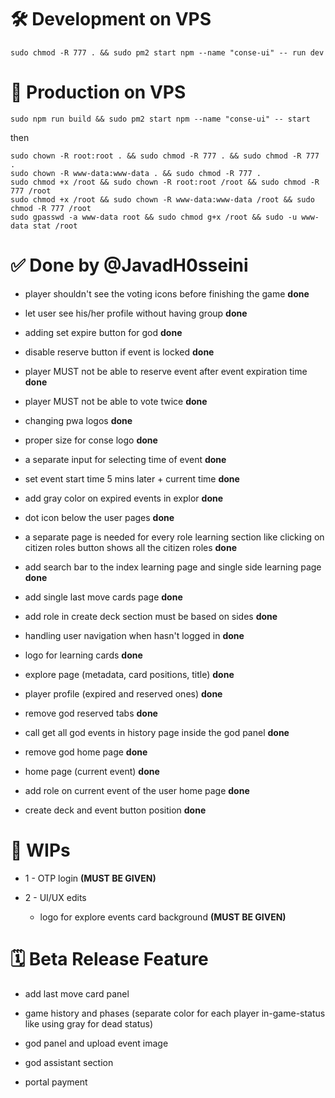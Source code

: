 

# 🛠️ Development on VPS

```console
sudo chmod -R 777 . && sudo pm2 start npm --name "conse-ui" -- run dev
```

# 🚀 Production on VPS
```console
sudo npm run build && sudo pm2 start npm --name "conse-ui" -- start
```
then 

```console
sudo chown -R root:root . && sudo chmod -R 777 . && sudo chmod -R 777 .
sudo chown -R www-data:www-data . && sudo chmod -R 777 .
sudo chmod +x /root && sudo chown -R root:root /root && sudo chmod -R 777 /root
sudo chmod +x /root && sudo chown -R www-data:www-data /root && sudo chmod -R 777 /root
sudo gpasswd -a www-data root && sudo chmod g+x /root && sudo -u www-data stat /root
```

# ✅ Done by @JavadH0sseini

* player shouldn't see the voting icons before finishing the game **done**

* let user see his/her profile without having group **done**

* adding set expire button for god **done**

* disable reserve button if event is locked **done**

* player MUST not be able to reserve event after event expiration time **done**

* player MUST not be able to vote twice **done**

* changing pwa logos **done**

* proper size for conse logo **done**

* a separate input for selecting time of event **done**

* set event start time 5 mins later + current time **done**

* add gray color on expired events in explor **done**

* dot icon below the user pages **done**

* a separate page is needed for every role learning section like clicking on citizen roles button shows all the citizen roles **done**

* add search bar to the index learning page and single side learning page **done** 

* add single last move cards page **done**

* add role in create deck section must be based on sides **done**

* handling user navigation when hasn't logged in **done**
  
* logo for learning cards **done**

* explore page (metadata, card positions, title) **done**

* player profile (expired and reserved ones) **done**

* remove god reserved tabs **done**

* call get all god events in history page inside the god panel **done**

* remove god home page **done**

* home page (current event) **done**

* add role on current event of the user home page **done**

* create deck and event button position **done**
# 🚧 WIPs

* 1 - OTP login **(MUST BE GIVEN)**

* 2 - ‌UI/UX edits
  * logo for explore events card background **(MUST BE GIVEN)**
 
# 🗓 Beta Release Feature

* add last move card panel

* game history and phases (separate color for each player in-game-status like using gray for dead status)

* god panel and upload event image

* god assistant section 

* portal payment 

